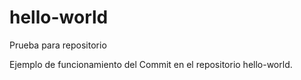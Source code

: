 # hello-world
Prueba para repositorio

Ejemplo de funcionamiento del Commit en el repositorio hello-world.

